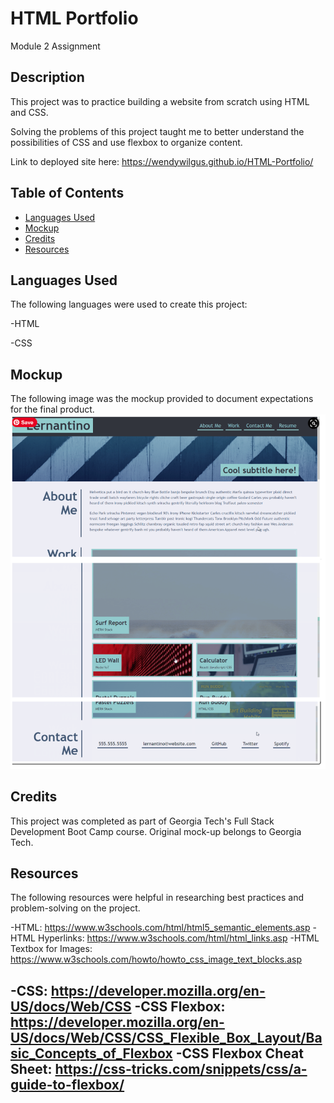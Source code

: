 # HTML Portfolio
Module 2 Assignment

## Description
This project was to practice building a website from scratch using HTML and CSS. 

Solving the problems of this project taught me to better understand the possibilities of CSS and use flexbox to organize content. 

Link to deployed site here: <https://wendywilgus.github.io/HTML-Portfolio/>
## Table of Contents

- [Languages Used](#languages)
- [Mockup](#mockup)
- [Credits](#credits)
- [Resources](#resources)

## Languages Used
The following languages were used to create this project:

-HTML

-CSS

## Mockup

The following image was the mockup provided to document expectations for the final product. 
![Mockup](assets/images/MockUp.png)

## Credits

This project was completed as part of Georgia Tech's Full Stack Development Boot Camp course.  Original mock-up belongs to Georgia Tech.

## Resources

The following resources were helpful in researching best practices and problem-solving on the project.

-HTML: <https://www.w3schools.com/html/html5_semantic_elements.asp>
-HTML Hyperlinks:  <https://www.w3schools.com/html/html_links.asp>
-HTML Textbox for Images: <https://www.w3schools.com/howto/howto_css_image_text_blocks.asp>

-CSS: <https://developer.mozilla.org/en-US/docs/Web/CSS>
-CSS Flexbox: <https://developer.mozilla.org/en-US/docs/Web/CSS/CSS_Flexible_Box_Layout/Basic_Concepts_of_Flexbox>
-CSS Flexbox Cheat Sheet: <https://css-tricks.com/snippets/css/a-guide-to-flexbox/>
---
